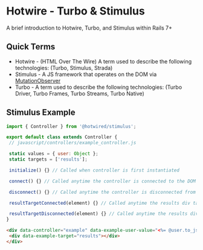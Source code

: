 # Hotwire - Turbo & Stimulus

A brief introduction to Hotwire, Turbo, and Stimulus within Rails 7+

## Quick Terms

- Hotwire - (HTML Over The Wire) A term used to describe the following technologies:
  (Turbo, Stimulus, Strada)
- Stimulus - A JS framework that operates on the DOM via [MutationObserver](https://developer.mozilla.org/en-US/docs/Web/API/MutationObserver)
- Turbo - A term used to describe the following technologies:
  (Turbo Driver, Turbo Frames, Turbo Streams, Turbo Native)

## Stimulus Example

```js
import { Controller } from '@hotwired/stimulus';

export default class extends Controller {
 // javascript/controllers/example_controller.js

 static values = { user: Object };
 static targets = ['results'];

 initialize() {} // Called when controller is first instantiated

 connect() {} // Called anytime the controller is connected to the DOM

 disconnect() {} // Called anytime the controller is disconnected from the DOM

 resultTargetConnected(element) {} // Called anytime the results div target connects to the DOM

 resultTargetDisconnected(element) {} // Called anytime the results div target disconnects from the DOM
}
```

```html
<div data-controller="example" data-example-user-value="<%= @user.to_json %>">
 <div data-example-target="results"></div>
</div>
```
